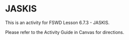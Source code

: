 # JASKIS

This is an activity for FSWD Lesson 6.7.3 - JASKIS.

Please refer to the Activity Guide in Canvas for directions.

